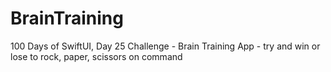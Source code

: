 # BrainTraining
100 Days of SwiftUI, Day 25 Challenge - Brain Training App - try and win or lose to rock, paper, scissors on command
